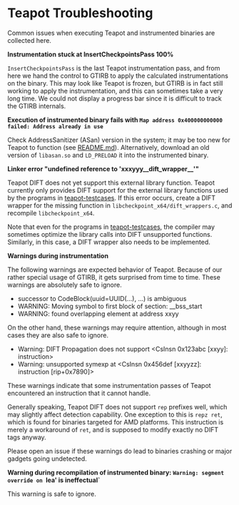 # Teapot Troubleshooting

Common issues when executing Teapot and instrumented binaries are collected here.

**Instrumentation stuck at InsertCheckpointsPass 100%**

`InsertCheckpointsPass` is the last Teapot instrumentation pass, and from here we hand the control to GTIRB to apply the calculated instrumentations on the binary.
This may look like Teapot is frozen, but GTIRB is in fact still working to apply the instrumentation, and this can sometimes take a very long time.
We could not display a progress bar since it is difficult to track the GTIRB internals.

**Execution of instrumented binary fails with `Map address 0x400000000000 failed: Address already in use`**

Check AddressSanitizer (ASan) version in the system; it may be too new for Teapot to function (see [README.md](https://github.com/lin-toto/teapot/blob/main/README.md)).
Alternatively, download an old version of `libasan.so` and `LD_PRELOAD` it into the instrumented binary.

**Linker error "undefined reference to 'xxxyyy__dift_wrapper__'"**

Teapot DIFT does not yet support this external library function.
Teapot currently only provides DIFT support for the external library functions used by the programs in [teapot-testcases](https://github.com/lin-toto/teapot-testcases/).
If this error occurs, create a DIFT wrapper for the missing function in `libcheckpoint_x64/dift_wrappers.c`, and recompile `libcheckpoint_x64`.

Note that even for the programs in [teapot-testcases](https://github.com/lin-toto/teapot-testcases/), the compiler may sometimes optimize the library calls into DIFT unsupported functions.
Similarly, in this case, a DIFT wrapper also needs to be implemented.

**Warnings during instrumentation**

The following warnings are expected behavior of Teapot.
Because of our rather special usage of GTIRB, it gets surprised from time to time.
These warnings are absolutely safe to ignore.

- successor to CodeBlock(uuid=UUID(...), ...) is ambiguous
- WARNING: Moving symbol to first block of section: __bss_start
- WARNING: found overlapping element at address xxyy

On the other hand, these warnings may require attention, although in most cases they are also safe to ignore.

- Warning: DIFT Propagation does not support <CsInsn 0x123abc [xxyy]: instruction>
- Warning: unsupported symexp at <CsInsn 0x456def [xxyyzz]: instruction [rip+0x7890]>

These warnings indicate that some instrumentation passes of Teapot encountered an instruction that it cannot handle.

Generally speaking, Teapot DIFT does not support `rep` prefixes well, which may slightly affect detection capability.
One exception to this is `repz ret`, which is found for binaries targeted for AMD platforms.
This instruction is merely a workaround of `ret`, and is supposed to modify exactly no DIFT tags anyway.

Please open an issue if these warnings do lead to binaries crashing or major gadgets going undetected.

**Warning during recompilation of instrumented binary: `Warning: segment override on `lea' is ineffectual`**

This warning is safe to ignore.

